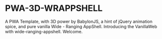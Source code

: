 # PWA-3D-WRAPPSHELL
A PWA Template, with 3D power by BabylonJS, a hint of jQuery animation spice, and pure vanilla Wide - Ranging AppShell. Introducing the VanillaWeb with wide-ranging-appshell. Welcome. 
